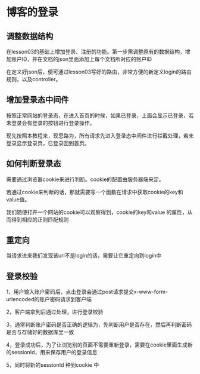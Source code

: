 # 博客的登录

## 调整数据结构

在lesson03的基础上增加登录、注册的功能。第一步需调整原有的数据结构，增加账户ID，并在文档的json里面添加上每个文档所对应的账户ID

在定义好json后，便可通过lesson03写好的路由，非常方便的新定义login的路由规则，以及controller。

## 增加登录态中间件

按照正常网站的登录态，在进入首页的时候，如果已登录，上面会显示已登录，若未登录会有登录的按钮进行登录操作。

现先按照本教程来，现思路为，所有请求先进入登录态中间件进行拦截处理，若未登录显示登录页，已登录回到首页。

## 如何判断登录态

需要通过浏览器cookie来进行判断。cookie的配置由服务器端来定。 

若通过cookie来判断的话，那就需要写一个函数在请求中获取cookie的key和value值。

我们随便打开一个网站的cookie可以观察得到，cookie的key和value 的属性，从而得到相应的正则匹配规则

## 重定向

当请求进来我们发现该url不是login的话，需要让它重定向到login中

## 登录校验

1，用户输入账户密码后，点击登录会通过post请求提交x-www-form-urlencoded的账户密码请求到客户端

2，客户端拿到后通过处理，进行登录校验

3，通常判断账户密码是否正确的逻辑为，先判断用户是否存在，然后再判断密码是否与存储好的数据库里一致

4，登录成功后，为了让浏览别的页面不需要重新登录，需要在cookie里面生成新的sessionId，用来保存用户的登录信息

5，同时将新的sessionId 种到cookie 中

